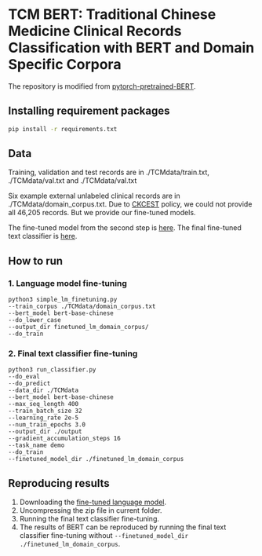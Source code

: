 # TCM BERT: Traditional Chinese Medicine Clinical Records Classification with BERT and Domain Specific Corpora

The repository is modified from [pytorch-pretrained-BERT](https://github.com/huggingface/pytorch-pretrained-BERT).

## Installing requirement packages

```bash
pip install -r requirements.txt
```

## Data

Training, validation and test records are in ./TCMdata/train.txt, ./TCMdata/val.txt and ./TCMdata/val.txt

Six example external unlabeled clinical records are in ./TCMdata/domain_corpus.txt. Due to [CKCEST](http://zcy.ckcest.cn/tcm/) policy, we could not provide all 46,205 records. But we provide our fine-tuned models.

The fine-tuned model from the second step is [here](https://drive.google.com/file/d/1VKKbfuzIdPwwgbYKSXBvhV7Ak1CSggSO/view?usp=sharing). The final fine-tuned text classifier is [here](https://drive.google.com/file/d/19y-mvsZmWVJg8NO9ZxKrkKIHV-sC4NNW/view?usp=sharing).

## How to run
 
### 1. Language model fine-tuning

```shell
python3 simple_lm_finetuning.py 
--train_corpus ./TCMdata/domain_corpus.txt 
--bert_model bert-base-chinese 
--do_lower_case 
--output_dir finetuned_lm_domain_corpus/ 
--do_train
```

### 2. Final text classifier fine-tuning
```shell
python3 run_classifier.py 
--do_eval 
--do_predict 
--data_dir ./TCMdata 
--bert_model bert-base-chinese 
--max_seq_length 400 
--train_batch_size 32 
--learning_rate 2e-5 
--num_train_epochs 3.0 
--output_dir ./output 
--gradient_accumulation_steps 16 
--task_name demo  
--do_train 
--finetuned_model_dir ./finetuned_lm_domain_corpus
```

## Reproducing results

1. Downloading the [fine-tuned language model](https://drive.google.com/file/d/1VKKbfuzIdPwwgbYKSXBvhV7Ak1CSggSO/view?usp=sharing).
2. Uncompressing the zip file in current folder.
3. Running the final text classifier fine-tuning.
4. The results of BERT can be reproduced by running the final text classifier fine-tuning without ```--finetuned_model_dir ./finetuned_lm_domain_corpus```.